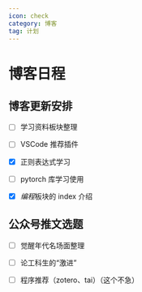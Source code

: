 ```yaml
---
icon: check
category: 博客
tag: 计划
---
```



# 博客日程


## 博客更新安排

- [ ] 学习资料板块整理

- [ ] VSCode 推荐插件

- [x] 正则表达式学习

- [ ] pytorch 库学习使用

- [x] *编程*板块的 index 介绍

## 公众号推文选题

- [ ] 觉醒年代名场面整理

- [ ] 论工科生的“激进”

- [ ] 程序推荐（zotero、tai）（这个不急）